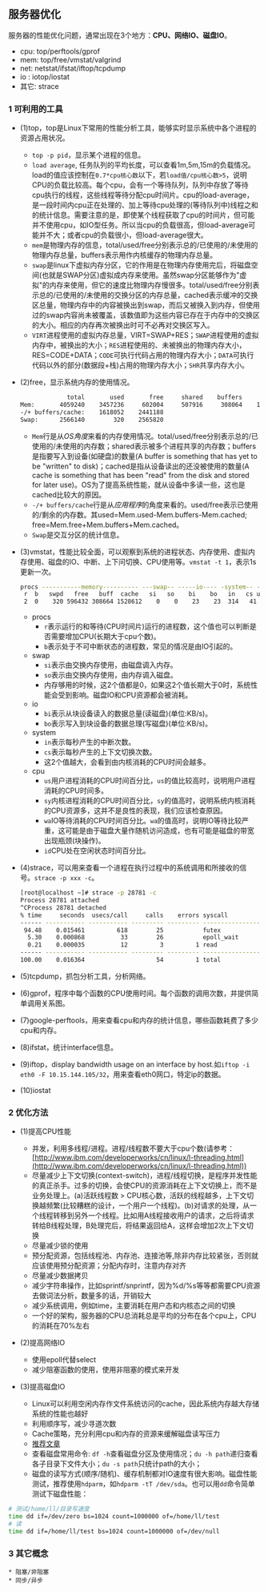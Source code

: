 ## 服务器优化

服务器的性能优化问题，通常出现在3个地方：**CPU、网络IO、磁盘IO**。

* cpu: top/perftools/gprof
* mem: top/free/vmstat/valgrind
* net: netstat/ifstat/iftop/tcpdump
* io : iotop/iostat
* 其它: strace

### 1 可利用的工具
* (1)top，top是Linux下常用的性能分析工具，能够实时显示系统中各个进程的资源占用状况。
	* `top -p pid`，显示某个进程的信息。
	* `load average`, 任务队列的平均长度，可以查看1m,5m,15m的负载情况。load的值应该控制在`0.7*cpu核心数`以下，若`load值/cpu核心数>5`，说明CPU的负载比较高。每个cpu，会有一个等待队列，队列中存放了等待cpu执行的线程，这些线程等待分配cpu时间片。cpu的load-average，是一段时间内cpu正在处理的、加上等待cpu处理的(等待队列中)线程之和的统计信息。需要注意的是，即使某个线程获取了cpu的时间片，但可能并不使用cpu，如IO型任务。所以当cpu的负载很高，但load-average可能并不大；或者cpu的负载很小，但load-average很大。
	* `mem`是物理内存的信息，total/used/free分别表示总的/已使用的/未使用的物理内存总量，buffers表示用作内核缓存的物理内存总量。
	* `swap`是linux下虚拟内存分区，它的作用是在物理内存使用完后，将磁盘空间(也就是SWAP分区)虚拟成内存来使用。虽然swap分区能够作为"虚拟"的内存来使用，但它的速度比物理内存慢很多。total/used/free分别表示总的/已使用的/未使用的交换分区的内存总量，cached表示缓冲的交换区总量，物理内存中的内容被换出到swap，而后又被换入到内存，但使用过的swap内容尚未被覆盖，该数值即为这些内容已存在于内存中的交换区的大小。相应的内存再次被换出时可不必再对交换区写入。
	* `VIRT`进程使用的虚拟内存总量，VIRT=SWAP+RES；`SWAP`进程使用的虚拟内存中，被换出的大小；`RES`进程使用的、未被换出的物理内存大小，RES=CODE+DATA；`CODE`可执行代码占用的物理内存大小；`DATA`可执行代码以外的部分(数据段+栈)占用的物理内存大小；`SHR`共享内存大小。

* (2)free，显示系统内存的使用情况。

	```sh
				 total       used       free     shared    buffers     cached
	Mem:       4059240    3457236     602004     507916     308064    1531120
	-/+ buffers/cache:    1618052    2441188
	Swap:      2566140        320    2565820
	```

	* `Mem`行是从*OS角度*来看的内存使用情况。total/used/free分别表示总的/已使用的/未使用的内存数；shared表示被多个进程共享的内存数；buffers是指要写入到设备(如硬盘)的数量(A buffer is something that has yet to be "written" to disk)；cached是指从设备读出的还没被使用的数量(A cache is something that has been "read" from the disk and stored for later use)。OS为了提高系统性能，就从设备中多读一些，这也是cached比较大的原因。
	* `-/+ buffers/cache`行是从*应用程序*的角度来看的。used/free表示已使用的/剩余的内存数。其used=Mem.used-Mem.buffers-Mem.cached; free=Mem.free+Mem.buffers+Mem.cached。
	* `Swap`是交互分区的统计信息。

* (3)vmstat，性能比较全面，可以观察到系统的进程状态、内存使用、虚拟内存使用、磁盘的IO、中断、上下问切换、CPU使用等。`vmstat -t 1`，表示1s更新一次。

	```sh
	procs -----------memory---------- ---swap-- -----io---- -system-- ------cpu-----
	 r  b   swpd   free   buff  cache   si   so    bi    bo   in   cs us sy id wa st
	 2  0    320 596432 308664 1528612    0    0    23    23  314   41  6  2 91  1  0
	```

	* procs
		* `r`表示运行的和等待(CPU时间片)运行的进程数，这个值也可以判断是否需要增加CPU(长期大于cpu个数)。
		* `b`表示处于不可中断状态的进程数，常见的情况是由IO引起的。
	* swap
		* `si`表示由交换内存使用，由磁盘调入内存。
		* `so`表示由交换内存使用，由内存调入磁盘。
		* 内存够用的时候，这2个值都是0，如果这2个值长期大于0时，系统性能会受到影响。磁盘IO和CPU资源都会被消耗。
	* io
		* `bi`表示从块设备读入的数据总量(读磁盘)(单位:KB/s)。
		* `bo`表示写入到块设备的数据总理(写磁盘)(单位:KB/s)。
	* system
		* `in`表示每秒产生的中断次数。
		* `cs`表示每秒产生的上下文切换次数。
		* 这2个值越大，会看到由内核消耗的CPU时间会越多。
	* cpu
		* `us`用户进程消耗的CPU时间百分比，`us`的值比较高时，说明用户进程消耗的CPU时间多。
		* `sy`内核进程消耗的CPU时间百分比，`sy`的值高时，说明系统内核消耗的CPU资源多，这并不是良性的表现，我们应该检查原因。
		* `wa`IO等待消耗的CPU时间百分比。`wa`的值高时，说明IO等待比较严重，这可能是由于磁盘大量作随机访问造成，也有可能是磁盘的带宽出现瓶颈(块操作)。
		* `id`CPU处在空闲状态时间百分比。

* (4)strace，可以用来查看一个进程在执行过程中的系统调用和所接收的信号。`strace -p xxx -c`。

	```sh
	[root@localhost ~]# strace -p 28781 -c
	Process 28781 attached
	^CProcess 28781 detached
	% time     seconds  usecs/call     calls    errors syscall
	------ ----------- ----------- --------- --------- ----------------
	 94.48    0.015461         618        25           futex
	  5.30    0.000868          33        26           epoll_wait
	  0.21    0.000035          12         3         1 read
	------ ----------- ----------- --------- --------- ----------------
	100.00    0.016364                    54         1 total
	```

* (5)tcpdump，抓包分析工具，分析网络。

* (6)gprof，程序中每个函数的CPU使用时间。每个函数的调用次数，并提供简单调用关系图。

* (7)google-perftools，用来查看cpu和内存的统计信息，哪些函数耗费了多少cpu和内存。

* (8)ifstat，统计interface信息。

* (9)iftop，display bandwidth usage on an interface by host.如`iftop -i eth0 -F 10.15.144.105/32`，用来查看eth0网口，特定ip的数据。

* (10)iostat

### 2 优化方法

* (1)提高CPU性能

	* 并发，利用多线程/进程。进程/线程数不要大于cpu个数(请参考：[http://www.ibm.com/developerworks/cn/linux/l-threading.html](http://www.ibm.com/developerworks/cn/linux/l-threading.html))
	* 尽量减少上下文切换(context-switch)，进程/线程切换，是程序并发性能的真正杀手。过多的切换，会使CPU的资源消耗在上下文切换上，而不是业务处理上。(a)活跃线程数 > CPU核心数，活跃的线程越多，上下文切换越频繁(比较糟糕的设计，一个用户一个线程)。(b)对请求的处理，从一个线程转移到另外一个线程。比如用A线程接收用户的请求，之后将请求转给B线程处理，B处理完后，将结果返回给A，这样会增加2次上下文切换
    * 尽量减少锁的使用
	* 预分配资源，包括线程池、内存池、连接池等,除非内存比较紧张，否则就应该使用预分配资源；分配内存时，注意内存对齐
	* 尽量减少数据拷贝
	* 减少字符串操作，比如sprintf/snprintf，因为%d/%s等等都需要CPU资源去做词法分析，数量多的话，开销较大
	* 减少系统调用，例如time，主要消耗在用户态和内核态之间的切换
	* 一个好的架构，服务器的CPU总消耗总是平均的分布在各个cpu上，CPU的消耗在70%左右

* (2)提高网络IO

	* 使用epoll代替select
	* 减少阻塞函数的使用，使用非阻塞的模式来开发

* (3)提高磁盘IO
    * Linux可以利用空闲内存作文件系统访问的cache，因此系统内存越大存储系统的性能也越好
    * 利用顺序写，减少寻道次数
    * Cache策略，充分利用cpu和内存的资源来缓解磁盘读写压力
	* [推荐文章](http://elf8848.iteye.com/blog/1944219)
    * 查看磁盘常用命令: `df -h`查看磁盘分区及使用情况；`du -h path`递归查看各子目录下文件大小；`du -s path`只统计path的大小；
    * 磁盘的读写方式(顺序/随机)、缓存机制都对IO速度有很大影响。磁盘性能测试，推荐使用`hdparm`，如`hdparm -tT /dev/sda`。也可以用`dd`命令简单测试下磁盘性能：
```sh
# 测试/home/ll/目录写速度
time dd if=/dev/zero bs=1024 count=1000000 of=/home/ll/test
# 读
time dd if=/home/ll/test bs=1024 count=1000000 of=/dev/null
```

### 3 其它概念
	* 阻塞/非阻塞
	* 同步/异步
	
